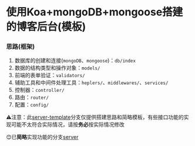 # 使用Koa+mongoDB+mongoose搭建的博客后台(模板)

### 思路(框架)

1. 数据库的创建和连接(`mongoDB`、`mongoose`)：`db/index`
2. 数据的结构类型和操作对象：`models/`
3. 前端的表单验证：`validators/`
4. 辅助工具和中间件处理工具：`heplers/`、`middlewares/`、`services/`
5. 控制器：`controller/`
6. 路由：`router/`
7. 配置：`config/`

⚠注意：此[server-template](https://github.com/ethanlamm/blog/tree/server-template)分支仅提供搭建思路和简略模板，有些接口功能的实现可能不太符合实际情况，请按**务必**按实际情况修改

😊已**简略**实现功能的分支[server](https://github.com/ethanlamm/blog/tree/server)
